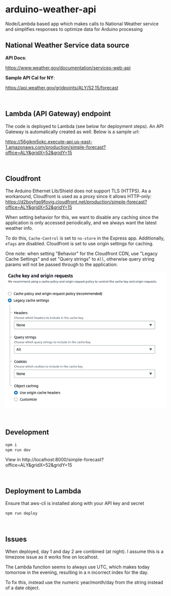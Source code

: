 # arduino-weather-api
Node/Lambda based app which makes calls to National Weather service and simplifies responses to optimize data for Arduino processing


## National Weather Service data source

**API Docs**:

https://www.weather.gov/documentation/services-web-api

**Sample API Cal for NY**:
  
https://api.weather.gov/gridpoints/ALY/52,15/forecast

<br />

## Lambda (API Gateway) endpoint

The code is deployed to Lambda (see below for deployment steps). An API Gateway is automatically created as well. Below is a sample url:

https://56gikm5okc.execute-api.us-east-1.amazonaws.com/production/simple-forecast?office=ALY&gridX=52&gridY=15

<br />

## Cloudfront

The Arduino Ethernet Lib/Shield does not support TLS (HTTPS). As a workaround, Cloudfront is used as a proxy since it allows HTTP-only:
https://d2boyfgp9fovjg.cloudfront.net/production/simple-forecast?office=ALY&gridX=52&gridY=15

When setting behavior for this, we want to disable any caching since the application is only accessed periodically, and we always want the latest weather info.

To do this, `Cache-Control` is set to `no-store` in the Express app. Additionally, `eTags` are disabled. Cloudfront is set to use origin settings for caching.

One note: when setting "Behavior" for the Cloudfront CDN, use "Legacy Cache Settings" and set "Query strings" to `All`, otherwise query string params will not be passed through to the application:

![Cache key and origin requests](./docs/aws-cloudfront-cache.png)

<br />

## Development

```
npm i
npm run dev
```

View in http://localhost:8000/simple-forecast?office=ALY&gridX=52&gridY=15

<br />

## Deployment to Lambda

Ensure that aws-cli is installed along with your API key and secret

```
npm run deploy
```

<br />

## Issues

When deployed, day 1 and day 2 are combined (at night). I assume this is a timezone issue as it works fine on localhost.

The Lambda function seems to always use UTC, which makes today tomorrow in the evening, resulting in a n incorrect index for the day.

To fix this, instead use the numeric year/month/day from the string instead of a date object.